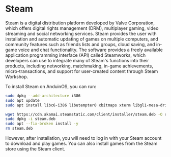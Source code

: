 # Steam

Steam is a digital distribution platform developed by Valve Corporation, which offers digital rights management (DRM), multiplayer gaming, video streaming and social networking services. Steam provides the user with installation and automatic updating of games on multiple computers, and community features such as friends lists and groups, cloud saving, and in-game voice and chat functionality. The software provides a freely available application programming interface (API) called Steamworks, which developers can use to integrate many of Steam's functions into their products, including networking, matchmaking, in-game achievements, micro-transactions, and support for user-created content through Steam Workshop.

To install Steam on AnduinOS, you can run:

```bash
sudo dpkg --add-architecture i386
sudo apt update
sudo apt install libc6-i386 libutempter0 xbitmaps xterm libgl1-mesa-dri:i386 libgl1:i386

wget https://cdn.akamai.steamstatic.com/client/installer/steam.deb -O steam.deb
sudo dpkg -i steam.deb
sudo apt --fix-broken install -y
rm steam.deb
```

However, after installation, you will need to log in with your Steam account to download and play games. You can also install games from the Steam store using the Steam client.
